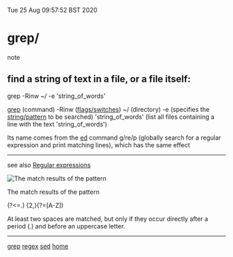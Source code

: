 Tue 25 Aug 09:57:52 BST 2020

# grep/
note
## find a string of text in a file, or a file itself:

grep -Rinw ~/ -e 'string_of_words'

[grep](https://en.wikipedia.org/wiki/Grep) (command) -Rinw ([flags/switches](./grep-eg.md))  ~/ (directory)  -e (specifies the [string/pattern](https://en.wikipedia.org/wiki/String-searching_algorithm) to be searched) 'string_of_words'  (list all files containing a line with the text 'string_of_words')

Its name comes from the [ed](https://en.wikipedia.org/wiki/Ed_(text_editor)) command g/re/p (globally search for a regular expression and print matching lines), which has the same effect

___

see also [Regular expressions](https://en.wikipedia.org/wiki/Regular_expression)

![The match results of the pattern](https://upload.wikimedia.org/wikipedia/commons/thumb/2/23/The_river_effect_in_justified_text.jpg/220px-The_river_effect_in_justified_text.jpg)

The match results of the pattern

(?<=\.) {2,}(?=[A-Z])

At least two spaces are matched, but only if they occur directly after a period (.) and before an uppercase letter.

___
[grep](./grep-index.md)
[regex](./regex.md)
[sed](./sed-index.md)
[home](./home.md)
